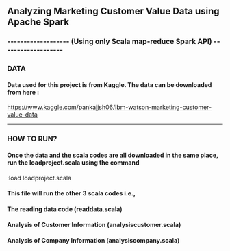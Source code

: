 ## Analyzing Marketing Customer Value Data using Apache Spark 
### ------------------- (Using only Scala map-reduce Spark API) -------------------

### DATA 

#### Data used for this project is from Kaggle. The data can be downloaded from here :

https://www.kaggle.com/pankajjsh06/ibm-watson-marketing-customer-value-data

***

### HOW TO RUN?

#### Once the data and the scala codes are all downloaded in the same place, run the loadproject.scala using the command 

:load loadproject.scala

#### This file will run the other 3 scala codes i.e.,
#### The reading data code (readdata.scala)
#### Analysis of Customer Information (analysiscustomer.scala)
#### Analysis of Company Information (analysiscompany.scala)
